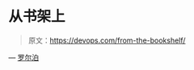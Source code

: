 # 从书架上

> 原文：<https://devops.com/from-the-bookshelf/>

— [罗尔泊](https://devops.com/author/breselman/)